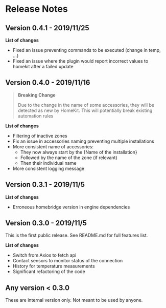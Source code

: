 # Release Notes

## Version 0.4.1 - 2019/11/25

**List of changes**

-   Fixed an issue preventing commands to be executed (change in temp, ...)
-   Fixed an issue where the plugin would report incorrect values to homekit after a failed update

## Version 0.4.0 - 2019/11/16

> **Breaking Change**
>
> Due to the change in the name of some accessories, they will be detected as new by HomeKit. This will potentially break existing automation rules

**List of changes**

-   Filtering of inactive zones
-   Fix an issue in accessories naming preventing multiple installations
-   More consistent name of accessories:
    -   They now always start by the {Name of the installation}
    -   Followed by the name of the zone (if relevant)
    -   Then their individual name
-   More consistent logging message

## Version 0.3.1 - 2019/11/5

**List of changes**

-   Erroneous homebridge version in engine dependencies

## Version 0.3.0 - 2019/11/5

This is the first public release.
See README.md for full features list.

**List of changes**

-   Switch from Axios to fetch api
-   Contact sensors to monitor status of the connection
-   History for temperature measurements
-   Significant refactoring of the code

## Any version < 0.3.0

These are internal version only. Not meant to be used by anyone.
